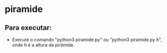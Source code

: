 # piramide
## Para executar:
- Execute o comando "python3 piramide.py" ou "python3 piramide.py h", onde h é a altura da pirâmide.
